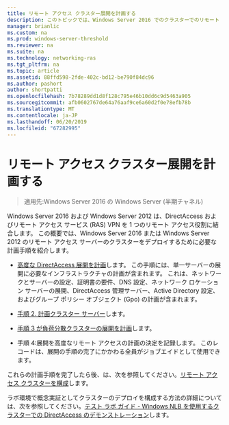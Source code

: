 ```yaml
---
title: リモート アクセス クラスター展開を計画する
description: このトピックでは、Windows Server 2016 でのクラスターでのリモート アクセスの展開ガイドの一部です。
manager: brianlic
ms.custom: na
ms.prod: windows-server-threshold
ms.reviewer: na
ms.suite: na
ms.technology: networking-ras
ms.tgt_pltfrm: na
ms.topic: article
ms.assetid: 88ffd598-2fde-402c-bd12-be790f84dc96
ms.author: pashort
author: shortpatti
ms.openlocfilehash: 7b78289dd1d8f128c795e46b10dd6c9d5463a905
ms.sourcegitcommit: afb0602767de64a76aaf9ce6a60d2f0e78efb78b
ms.translationtype: MT
ms.contentlocale: ja-JP
ms.lasthandoff: 06/20/2019
ms.locfileid: "67282995"
---
```

# <a name="plan-a-remote-access-cluster-deployment"></a>リモート アクセス クラスター展開を計画する

>適用先:Windows Server 2016 の Windows Server (半期チャネル)

 Windows Server 2016 および Windows Server 2012 は、DirectAccess およびリモート アクセス サービス (RAS) VPN を 1 つのリモート アクセス役割に結合します。 この概要では、Windows Server 2016 または Windows Server 2012 のリモート アクセス サーバーのクラスターをデプロイするために必要な計画手順を紹介します。
  
-   [高度な DirectAccess 展開を計画](../../../directaccess/single-server-advanced/Plan-an-Advanced-DirectAccess-Deployment.md)します。 この手順には、単一サーバーの展開に必要なインフラストラクチャの計画が含まれます。 これは、ネットワークとサーバーの設定、証明書の要件、DNS 設定、ネットワーク ロケーション サーバーの展開、DirectAccess 管理サーバー、Active Directory 設定、およびグループ ポリシー オブジェクト (Gpo) の計画が含まれます。  
  
-   [手順 2. 計画クラスター サーバー](Step-2-Plan-Cluster-Servers.md)します。  
  
-   [手順 3 が負荷分散クラスターの展開を計画](Step-3-Plan-a-Load-Balanced-Cluster-Deployment.md)します。  
  
-   手順 4:展開を高度なリモート アクセスの計画の決定を記録します。 このレコードは、展開の手順の完了にかかわる全員がジョブエイドとして使用できます。  
  
これらの計画手順を完了したら後、は、次を参照してください。[リモート アクセス クラスターを構成](../configure/Configure-a-Remote-Access-Cluster.md)します。 

ラボ環境で概念実証としてクラスターのデプロイを構成する方法の詳細については、次を参照してください。[テスト ラボ ガイド - Windows NLB を使用するクラスターでの DirectAccess のデモンストレーション](../../../directaccess/tlg-cluster-nlb/Test-Lab-Guide-Demonstrate-DirectAccess-in-a-Cluster-with-Windows-NLB.md)します。  
  


